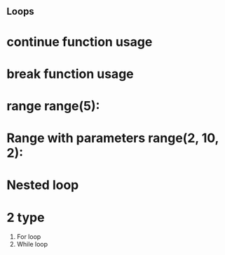 ## Loops
# continue function usage 
# break function usage 
# range range(5):
# Range with parameters range(2, 10, 2): 
# Nested loop 

# 2 type

1. For loop
2. While loop

